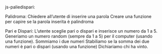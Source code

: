 js-paliedispari:

Palidroma:
Chiedere all’utente di inserire una parola Creare una funzione per capire se la parola inserita è palindroma

Pari e Dispari:
L’utente sceglie pari o dispari e inserisce un numero da 1 a 5.
Generiamo un numero random (sempre da 1 a 5) per il computer (usando una funzione).
Sommiamo i due numeri Stabiliamo se la somma dei due numeri è pari o dispari (usando una funzione)
Dichiariamo chi ha vinto.

